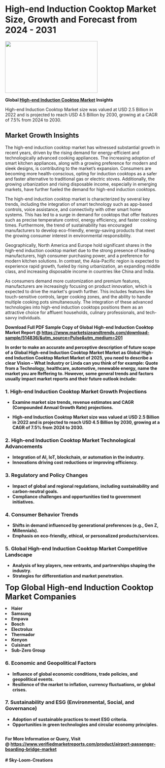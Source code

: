 <H1>High-end Induction Cooktop Market Size, Growth and Forecast from 2024 - 2031</H1><img class="aligncenter size-medium wp-image-584254" src="https://thirdeyenews.in/wp-content/uploads/2024/09/Global-Market-Research-300x168.jpeg" alt="" width="300" height="168" /><p><strong>Global&nbsp;<a href="https://www.marketsizeandtrends.com/download-sample/514836/&amp;utm_source=Pulse&amp;utm_medium=201">High-end Induction Cooktop Market</a> Insights</strong></p><p>High-end Induction Cooktop Market size was valued at USD 2.5 Billion in 2022 and is projected to reach USD 4.5 Billion by 2030, growing at a CAGR of 7.5% from 2024 to 2030.</p><p><h2>Market Growth Insights</h2> <p>The high-end induction cooktop market has witnessed substantial growth in recent years, driven by the rising demand for energy-efficient and technologically advanced cooking appliances. The increasing adoption of smart kitchen appliances, along with a growing preference for modern and sleek designs, is contributing to the market’s expansion. Consumers are becoming more health-conscious, opting for induction cooktops as a safer and faster alternative to traditional gas or electric stoves. Additionally, the growing urbanization and rising disposable income, especially in emerging markets, have further fueled the demand for high-end induction cooktops.</p> <p><strong></strong></p> <p>The high-end induction cooktop market is characterized by several key trends, including the integration of smart technology such as app-based controls, voice assistance, and connectivity with other smart home systems. This has led to a surge in demand for cooktops that offer features such as precise temperature control, energy efficiency, and faster cooking times. Furthermore, the trend of sustainability has encouraged manufacturers to develop eco-friendly, energy-saving products that meet the growing consumer interest in environmental responsibility.</p> <p>Geographically, North America and Europe hold significant shares in the high-end induction cooktop market due to the strong presence of leading manufacturers, high consumer purchasing power, and a preference for modern kitchen solutions. In contrast, the Asia-Pacific region is expected to experience rapid growth, fueled by rising urbanization, an expanding middle class, and increasing disposable income in countries like China and India.</p> <p>As consumers demand more customization and premium features, manufacturers are increasingly focusing on product innovation, which is expected to drive the market's growth further. This includes features like touch-sensitive controls, larger cooking zones, and the ability to handle multiple cooking pots simultaneously. The integration of these advanced technologies into high-end induction cooktops positions them as an attractive choice for affluent households, culinary professionals, and tech-savvy individuals.</p> <p><strong></p><p><span class=""><strong>Download Full PDF Sample Copy of Global High-end Induction Cooktop Market Report</strong> @ <a href="https://www.marketsizeandtrends.com/download-sample/514836/&amp;utm_source=Pulse&amp;utm_medium=201" target="_blank">https://www.marketsizeandtrends.com/download-sample/514836/&amp;utm_source=Pulse&amp;utm_medium=201</a></span></p><p>In order to make an accurate and perceptive description of future scope of a Global&nbsp;High-end Induction Cooktop Market Market as Global&nbsp;High-end Induction Cooktop Market Market of 2025, you need to describe a clear Vision &ndash; What Industry or Linda can you think of for example: Quote from a Technology, healthcare, automotive, renewable energy, name the market you are Reffering to. However, some general trends and factors usually impact market reports and their future outlook include:</p><h3>1.&nbsp;<strong>High-end Induction Cooktop Market Growth Projections</strong></h3><ul><li>Examine market size trends, revenue estimates and CAGR (Compounded Annual Growth Rate) projections.</li><li><p>High-end Induction Cooktop Market size was valued at USD 2.5 Billion in 2022 and is projected to reach USD 4.5 Billion by 2030, growing at a CAGR of 7.5% from 2024 to 2030.</p></li></ul><h3>2.&nbsp;<strong>High-end Induction Cooktop Market Technological Advancements</strong></h3><ul><li>Integration of AI, IoT, blockchain, or automation in the industry.</li><li>Innovations driving cost reductions or improving efficiency.</li></ul><h3>3.&nbsp;<strong>Regulatory and Policy Changes</strong></h3><ul><li>Impact of global and regional regulations, including sustainability and carbon-neutral goals.</li><li>Compliance challenges and opportunities tied to government initiatives.</li></ul><h3>4.&nbsp;<strong>Consumer Behavior Trends</strong></h3><ul><li>Shifts in demand influenced by generational preferences (e.g., Gen Z, Millennials).</li><li>Emphasis on eco-friendly, ethical, or personalized products/services.</li></ul><h3>5.&nbsp;<strong>Global High-end Induction Cooktop Market Competitive Landscape</strong></h3><ul><li>Analysis of key players, new entrants, and partnerships shaping the industry.</li><li>Strategies for differentiation and market penetration.</li></ul><p data-pm-slice="1 1 []"><span style="color: inherit; font-family: inherit; font-size: 25px;">Top Global High-end Induction Cooktop Market Companies</span></p><div class="" data-test-id=""><p><li>Haier</li><li> Samsung</li><li> Empava</li><li> Bosch</li><li> Electrolux</li><li> Thermador</li><li> Kenyon</li><li> Cuisinart</li><li> Sub-Zero Group</li></p></div><h3>6.&nbsp;<strong>Economic and Geopolitical Factors</strong></h3><ul><li>Influence of global economic conditions, trade policies, and geopolitical events.</li><li>Resilience of the market to inflation, currency fluctuations, or global crises.</li></ul><h3>7.&nbsp;<strong>Sustainability and ESG (Environmental, Social, and Governance)</strong></h3><ul><li>Adoption of sustainable practices to meet ESG criteria.</li><li>Opportunities in green technologies and circular economy principles.</li></ul><h2><strong style="font-size: 14px;">For More Information or Query, Visit @&nbsp;</strong><a style="background-color: #ffffff; font-size: 14px;" href="https://www.marketsizeandtrends.com/report/high-end-induction-cooktop-market/" target="_blank">https://www.verifiedmarketreports.com/product/airport-passenger-boarding-bridge-market</a></h2># Sky-Loom-Creations
